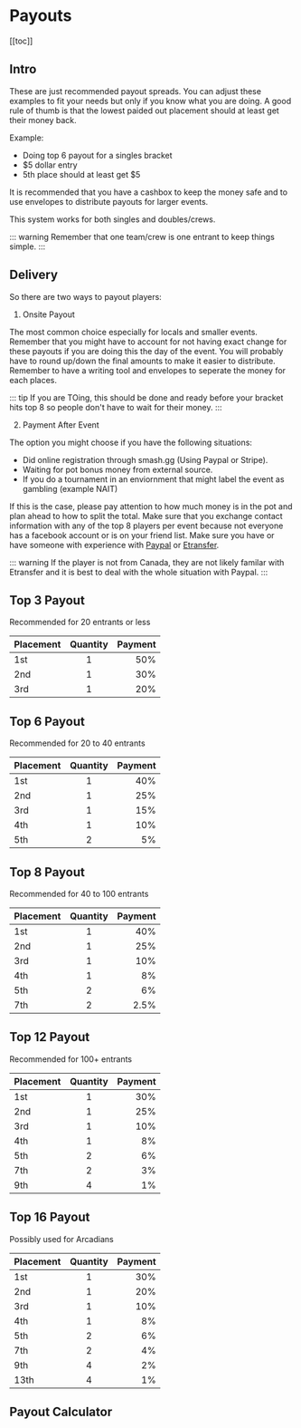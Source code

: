 # Payouts

[[toc]]

## Intro 

These are just recommended payout spreads. You can adjust these examples to fit your needs but only if you know what you are doing. 
A good rule of thumb is that the lowest paided out placement should at least get their money back.

Example:
* Doing top 6 payout for a singles bracket
* $5 dollar entry
* 5th place should at least get $5


It is recommended that you have a cashbox to keep the money safe and to use envelopes to distribute payouts for larger events.

This system works for both singles and doubles/crews. 

::: warning
Remember that one team/crew is one entrant to keep things simple.
:::

## Delivery

So there are two ways to payout players:

1. Onsite Payout

The most common choice especially for locals and smaller events. Remember that you might have to account for not having exact change for these payouts if you are doing this the day of the event. You will probably have to round up/down the final amounts to make it easier to distribute. Remember to have a writing tool and envelopes to seperate the money for each places. 

::: tip
If you are TOing, this should be done and ready before your bracket hits top 8 so people don't have to wait for their money.
:::

2. Payment After Event

The option you might choose if you have the following situations:

* Did online registration through smash.gg (Using Paypal or Stripe).
* Waiting for pot bonus money from external source.
* If you do a tournament in an enviornment that might label the event as gambling (example NAIT)

If this is the case, please pay attention to how much money is in the pot and plan ahead to how to split the total. Make sure that you exchange contact information with any of the top 8 players per event because not everyone has a facebook account or is on your friend list. Make sure you have or have someone with experience with [Paypal](https://www.paypal.com/ca/home) or [Etransfer](http://interac.ca/en/interac-e-transfer-consumer.html).

::: warning
If the player is not from Canada, they are not likely familar with Etransfer and it is best to deal with the whole situation with Paypal.
:::

## Top 3 Payout
Recommended for 20 entrants or less

| Placement       | Quantity         | Payment  |
| --------------- |:----------------:| --------:|
| 1st             | 1                |  50%     |
| 2nd             | 1                |  30%     |
| 3rd             | 1                |  20%     |

## Top 6 Payout
Recommended for 20 to 40 entrants

| Placement       | Quantity         | Payment  |
| --------------- |:----------------:| --------:|
| 1st             | 1                |  40%     |
| 2nd             | 1                |  25%     |
| 3rd             | 1                |  15%     |
| 4th             | 1                |  10%     |
| 5th             | 2                |  5%      |

## Top 8 Payout
Recommended for 40 to 100 entrants

| Placement       | Quantity         | Payment  |
| --------------- |:----------------:| --------:|
| 1st             | 1                |  40%     |
| 2nd             | 1                |  25%     |
| 3rd             | 1                |  10%     |
| 4th             | 1                |  8%      |
| 5th             | 2                |  6%      |
| 7th             | 2                |  2.5%    |

## Top 12 Payout
Recommended for 100+ entrants

| Placement       | Quantity         | Payment  |
| --------------- |:----------------:| --------:|
| 1st             | 1                |  30%     |
| 2nd             | 1                |  25%     |
| 3rd             | 1                |  10%     |
| 4th             | 1                |  8%      |
| 5th             | 2                |  6%      |
| 7th             | 2                |  3%      |
| 9th             | 4                |  1%      |

## Top 16 Payout
Possibly used for Arcadians

| Placement       | Quantity         | Payment  |
| --------------- |:----------------:| --------:|
| 1st             | 1                |  30%     |
| 2nd             | 1                |  20%     |
| 3rd             | 1                |  10%     |
| 4th             | 1                |  8%      |
| 5th             | 2                |  6%      |
| 7th             | 2                |  4%      |
| 9th             | 4                |  2%      |
| 13th            | 4                |  1%      |


## Payout Calculator

<PayoutCalc />